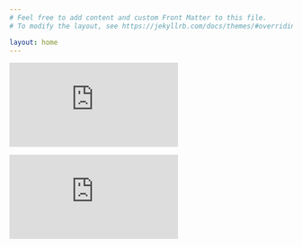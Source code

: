 ```yaml
---
# Feel free to add content and custom Front Matter to this file.
# To modify the layout, see https://jekyllrb.com/docs/themes/#overriding-theme-defaults

layout: home
---
```

![funds-raised-so-far](http://www.coolfundraisingideas.net/thermometer/thermometer.php?currency=dollar&goal=600000&raised=51635&color=blue&size=medium)


![tokens-returned-so-far](http://www.coolfundraisingideas.net/thermometer/thermometer.php?currency=none&goal=600&raised=0&color=green&size=medium)
